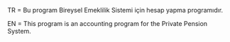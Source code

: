 TR = Bu program Bireysel Emeklilik Sistemi için hesap yapma programıdır.

EN = This program is an accounting program for the Private Pension System.
